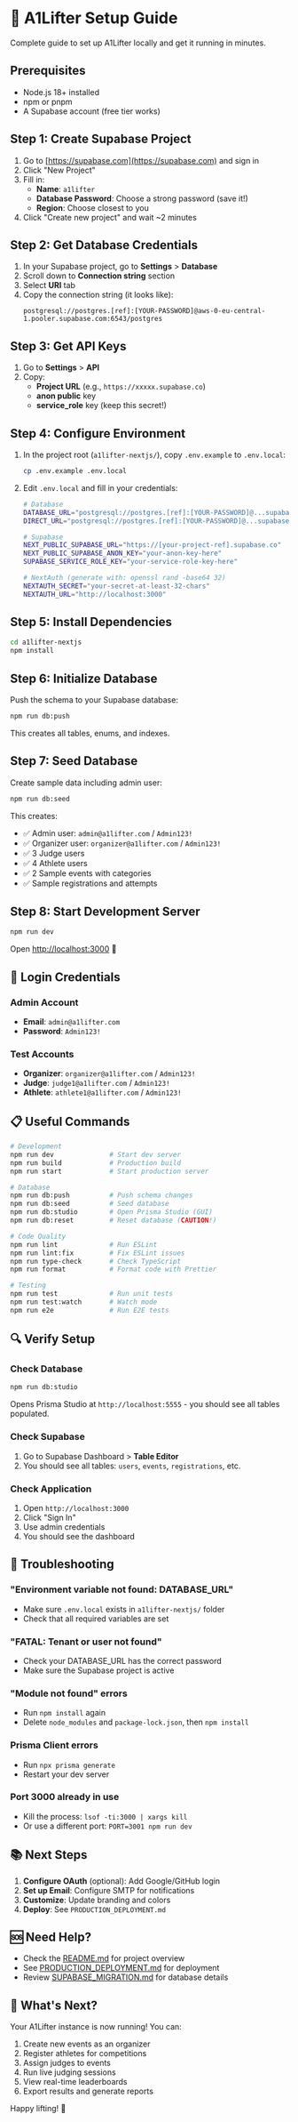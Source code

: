 # 🚀 A1Lifter Setup Guide

Complete guide to set up A1Lifter locally and get it running in minutes.

## Prerequisites

- Node.js 18+ installed
- npm or pnpm
- A Supabase account (free tier works)

## Step 1: Create Supabase Project

1. Go to [https://supabase.com](https://supabase.com) and sign in
2. Click "New Project"
3. Fill in:
   - **Name**: `a1lifter`
   - **Database Password**: Choose a strong password (save it!)
   - **Region**: Choose closest to you
4. Click "Create new project" and wait ~2 minutes

## Step 2: Get Database Credentials

1. In your Supabase project, go to **Settings** > **Database**
2. Scroll down to **Connection string** section
3. Select **URI** tab
4. Copy the connection string (it looks like):
   ```
   postgresql://postgres.[ref]:[YOUR-PASSWORD]@aws-0-eu-central-1.pooler.supabase.com:6543/postgres
   ```

## Step 3: Get API Keys

1. Go to **Settings** > **API**
2. Copy:
   - **Project URL** (e.g., `https://xxxxx.supabase.co`)
   - **anon public** key
   - **service_role** key (keep this secret!)

## Step 4: Configure Environment

1. In the project root (`a1lifter-nextjs/`), copy `.env.example` to `.env.local`:
   ```bash
   cp .env.example .env.local
   ```

2. Edit `.env.local` and fill in your credentials:
   ```bash
   # Database
   DATABASE_URL="postgresql://postgres.[ref]:[YOUR-PASSWORD]@...supabase.com:6543/postgres?pgbouncer=true"
   DIRECT_URL="postgresql://postgres.[ref]:[YOUR-PASSWORD]@...supabase.com:5432/postgres"
   
   # Supabase
   NEXT_PUBLIC_SUPABASE_URL="https://[your-project-ref].supabase.co"
   NEXT_PUBLIC_SUPABASE_ANON_KEY="your-anon-key-here"
   SUPABASE_SERVICE_ROLE_KEY="your-service-role-key-here"
   
   # NextAuth (generate with: openssl rand -base64 32)
   NEXTAUTH_SECRET="your-secret-at-least-32-chars"
   NEXTAUTH_URL="http://localhost:3000"
   ```

## Step 5: Install Dependencies

```bash
cd a1lifter-nextjs
npm install
```

## Step 6: Initialize Database

Push the schema to your Supabase database:

```bash
npm run db:push
```

This creates all tables, enums, and indexes.

## Step 7: Seed Database

Create sample data including admin user:

```bash
npm run db:seed
```

This creates:
- ✅ Admin user: `admin@a1lifter.com` / `Admin123!`
- ✅ Organizer user: `organizer@a1lifter.com` / `Admin123!`
- ✅ 3 Judge users
- ✅ 4 Athlete users
- ✅ 2 Sample events with categories
- ✅ Sample registrations and attempts

## Step 8: Start Development Server

```bash
npm run dev
```

Open [http://localhost:3000](http://localhost:3000) 🎉

## 🔑 Login Credentials

### Admin Account
- **Email**: `admin@a1lifter.com`
- **Password**: `Admin123!`

### Test Accounts
- **Organizer**: `organizer@a1lifter.com` / `Admin123!`
- **Judge**: `judge1@a1lifter.com` / `Admin123!`
- **Athlete**: `athlete1@a1lifter.com` / `Admin123!`

## 📋 Useful Commands

```bash
# Development
npm run dev              # Start dev server
npm run build            # Production build
npm run start            # Start production server

# Database
npm run db:push          # Push schema changes
npm run db:seed          # Seed database
npm run db:studio        # Open Prisma Studio (GUI)
npm run db:reset         # Reset database (CAUTION!)

# Code Quality
npm run lint             # Run ESLint
npm run lint:fix         # Fix ESLint issues
npm run type-check       # Check TypeScript
npm run format           # Format code with Prettier

# Testing
npm run test             # Run unit tests
npm run test:watch       # Watch mode
npm run e2e              # Run E2E tests
```

## 🔍 Verify Setup

### Check Database
```bash
npm run db:studio
```
Opens Prisma Studio at `http://localhost:5555` - you should see all tables populated.

### Check Supabase
1. Go to Supabase Dashboard > **Table Editor**
2. You should see all tables: `users`, `events`, `registrations`, etc.

### Check Application
1. Open `http://localhost:3000`
2. Click "Sign In"
3. Use admin credentials
4. You should see the dashboard

## 🐛 Troubleshooting

### "Environment variable not found: DATABASE_URL"
- Make sure `.env.local` exists in `a1lifter-nextjs/` folder
- Check that all required variables are set

### "FATAL: Tenant or user not found"
- Check your DATABASE_URL has the correct password
- Make sure the Supabase project is active

### "Module not found" errors
- Run `npm install` again
- Delete `node_modules` and `package-lock.json`, then `npm install`

### Prisma Client errors
- Run `npx prisma generate`
- Restart your dev server

### Port 3000 already in use
- Kill the process: `lsof -ti:3000 | xargs kill`
- Or use a different port: `PORT=3001 npm run dev`

## 📚 Next Steps

1. **Configure OAuth** (optional): Add Google/GitHub login
2. **Set up Email**: Configure SMTP for notifications
3. **Customize**: Update branding and colors
4. **Deploy**: See `PRODUCTION_DEPLOYMENT.md`

## 🆘 Need Help?

- Check the [README.md](./README.md) for project overview
- See [PRODUCTION_DEPLOYMENT.md](../PRODUCTION_DEPLOYMENT.md) for deployment
- Review [SUPABASE_MIGRATION.md](../SUPABASE_MIGRATION.md) for database details

## 🎯 What's Next?

Your A1Lifter instance is now running! You can:

1. Create new events as an organizer
2. Register athletes for competitions
3. Assign judges to events
4. Run live judging sessions
5. View real-time leaderboards
6. Export results and generate reports

Happy lifting! 💪
